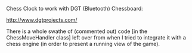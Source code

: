 Chess Clock to work with DGT (Bluetooth) Chessboard:

http://www.dgtprojects.com/

There is a whole swathe of (commented out) code [in the ChessMoveHandler class] left over from when I tried to integrate it with a chess engine (in order to present a running view of the game).
